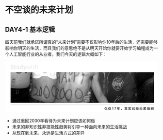 # 不空谈的未来计划

## DAY4-1 基本逻辑

四天前我们就承诺所谓真的“未来计划”需要不仅影响你10年后的生活，还需要能够影响你明天的生活，而且我们的意思绝不是从明天开始你就要开始学习编程成为一个人工智能行业的从业者。我们今天的逻辑大概如下：

![](/assets/24.jpg)

* 通过重回2000年看待为未来计划应该如何做
* 未来的非知识性非技能性趋势将引导一种面向未来的生活挑战
* 从现在到未来，永远是生活方式的差异



